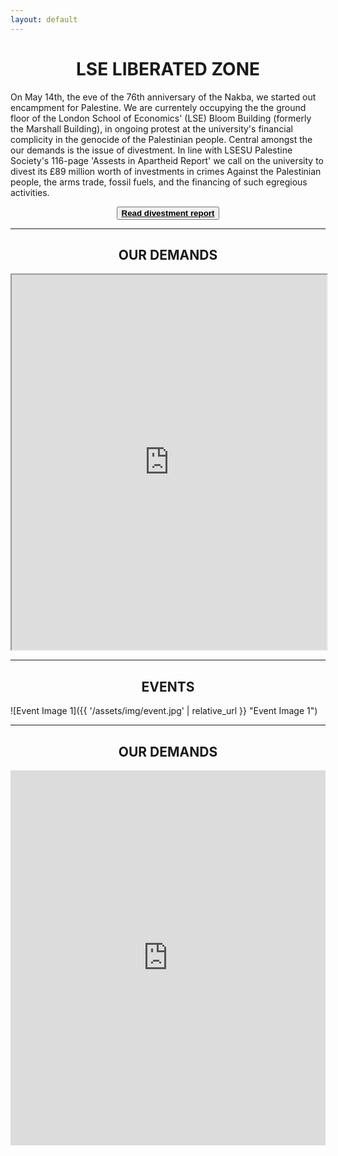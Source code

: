 ```yaml
---
layout: default
---
```


<h1 style="text-align: center;">LSE LIBERATED ZONE</h1>

On May 14th, the eve of the 76th anniversary of the Nakba, we started out encampment for Palestine. We are currentely occupying the the ground floor of the London School of Economics' (LSE) Bloom Building (formerly the Marshall Building), in ongoing protest at the university's financial complicity in the genocide of the Palestinian people. Central amongst the our demands is the issue of divestment. In line with LSESU Palestine Society's 116-page 'Assests in Apartheid Report' we call on the university to divest its £89 million worth of investments in crimes Against the Palestinian people, the arms trade, fossil fuels, and the financing of such egregious activities.

<button style="display: block; margin: 0 auto;"><a href="https://lsepalestine.github.io/documents/LSESUPALESTINE-Assets-in-Apartheid-2024-Web.pdf" target="_blank"><strong style="color: black;">Read divestment report</strong></a></button>

---

<h2 style="text-align: center;">OUR DEMANDS</h2>

<iframe src="https://lseliberatedzone.github.io/document/demands.pdf" width="100%" height="600px">
This browser does not support PDFs. Please download the PDF to view it: 
<a href="https://lseliberatedzone.github.io/document/demands.pdf">Download PDF</a>.
</iframe>

---

<h2 style="text-align: center;">EVENTS</h2>

![Event Image 1]({{ '/assets/img/event.jpg' | relative_url }} "Event Image 1")

---
<h2 style="text-align: center;">OUR DEMANDS</h2>

<div class="slider">
    <iframe src="https://lseliberatedzone.github.io/document/1.PNG" class="slide"></iframe>
    <iframe src="https://lseliberatedzone.github.io/document/2.PNG" class="slide"></iframe>
    <iframe src="https://lseliberatedzone.github.io/document/3.PNG" class="slide"></iframe>
    <iframe src="https://lseliberatedzone.github.io/document/4.PNG" class="slide"></iframe>
    <iframe src="https://lseliberatedzone.github.io/document/5.PNG" class="slide"></iframe>
    <iframe src="https://lseliberatedzone.github.io/document/6.PNG" class="slide"></iframe>
    <iframe src="https://lseliberatedzone.github.io/document/7.PNG" class="slide"></iframe>
    <iframe src="https://lseliberatedzone.github.io/document/8.PNG" class="slide"></iframe>
    <iframe src="https://lseliberatedzone.github.io/document/9.PNG" class="slide"></iframe>
    <iframe src="https://lseliberatedzone.github.io/document/10.PNG" class="slide"></iframe>
</div>

<style>
    .slider {
        position: relative;
        width: 100%;
        height: 600px;
        overflow: hidden;
    }

    .slide {
        position: absolute;
        width: 100%;
        height: 100%;
        transition: opacity 1s ease-in-out;
        opacity: 0;
        border: none; /* Remove iframe borders */
    }

    .slide.active {
        opacity: 1;
    }
</style>

<script>
    let currentIndex = 0;
    const slides = document.querySelectorAll('.slide');

    function showSlide(index) {
        slides.forEach((slide, i) => {
            slide.classList.remove('active');
            if (i === index) {
                slide.classList.add('active');
            }
        });
    }

    function nextSlide() {
        currentIndex = (currentIndex + 1) % slides.length;
        showSlide(currentIndex);
    }

    setInterval(nextSlide, 3000); // Change slide every 3 seconds

    document.addEventListener('DOMContentLoaded', () => {
        showSlide(currentIndex);
    });
</script>
